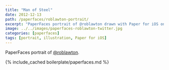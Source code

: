 ```yaml
---
title: "Man of Steel"
date: 2012-12-13
path: /paperfaces/roblawton-portrait/
excerpt: "PaperFaces portrait of @roblawton drawn with Paper for iOS on an iPad."
image: ../../images/paperfaces-roblawton-twitter.jpg
categories: [paperfaces]
tags: [portrait, illustration, Paper for iOS]
---
```


PaperFaces portrait of [@roblawton](https://twitter.com/roblawton).

{% include_cached boilerplate/paperfaces.md %}
